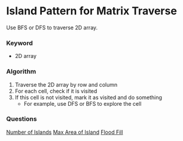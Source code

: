 # Island Pattern for Matrix Traverse

Use BFS or DFS to traverse 2D array.

### Keyword

- 2D array

### Algorithm

1. Traverse the 2D array by row and column
2. For each cell, check if it is visited
3. If this cell is not visited, mark it as visited and do something
   - For example, use DFS or BFS to explore the cell


### Questions

[Number of Islands](200.%20Number%20of%20Islands.md)
[Max Area of Island](695.%20Max%20Area%20of%20Island.md)
[Flood Fill](733.%20Flood%20Fill.md)

